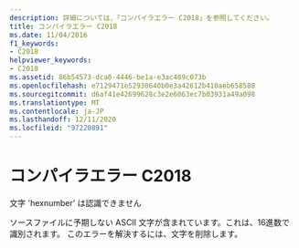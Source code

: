 ```yaml
---
description: 詳細については、「コンパイラエラー C2018」を参照してください。
title: コンパイラエラー C2018
ms.date: 11/04/2016
f1_keywords:
- C2018
helpviewer_keywords:
- C2018
ms.assetid: 86b54573-dca0-4446-be1a-e3ac489c073b
ms.openlocfilehash: e7129471e52930640b0e3a42612b410aeb658588
ms.sourcegitcommit: d6af41e42699628c3e2e6063ec7b03931a49a098
ms.translationtype: MT
ms.contentlocale: ja-JP
ms.lasthandoff: 12/11/2020
ms.locfileid: "97220891"
---
```

# <a name="compiler-error-c2018"></a>コンパイラエラー C2018

文字 'hexnumber' は認識できません

ソースファイルに予期しない ASCII 文字が含まれています。これは、16進数で識別されます。 このエラーを解決するには、文字を削除します。
